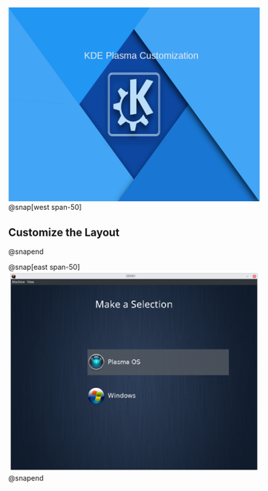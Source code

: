 ![IMAGE](kde/kde.png)
@snap[west span-50]
## Customize the Layout
@snapend

@snap[east span-50]
![IMAGE](kde/Screenshot_grub2.png)
@snapend
